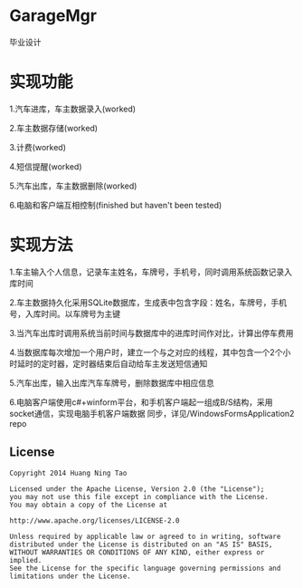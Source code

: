GarageMgr
=========

毕业设计

实现功能
=======

1.汽车进库，车主数据录入(worked)

2.车主数据存储(worked)

3.计费(worked)

4.短信提醒(worked)

5.汽车出库，车主数据删除(worked)

6.电脑和客户端互相控制(finished but haven't been tested)

实现方法
=======

1.车主输入个人信息，记录车主姓名，车牌号，手机号，同时调用系统函数记录入库时间

2.车主数据持久化采用SQLite数据库，生成表中包含字段：姓名，车牌号，手机号，入库时间。以车牌号为主键

3.当汽车出库时调用系统当前时间与数据库中的进库时间作对比，计算出停车费用

4.当数据库每次增加一个用户时，建立一个与之对应的线程，其中包含一个2个小时延时的定时器，定时器结束后自动给车主发送短信通知

5.汽车出库，输入出库汽车车牌号，删除数据库中相应信息

6.电脑客户端使用c#+winform平台，和手机客户端起一组成B/S结构，采用socket通信，实现电脑手机客户端数据
同步，详见/WindowsFormsApplication2 repo

License
-----

	Copyright 2014 Huang Ning Tao

	Licensed under the Apache License, Version 2.0 (the "License");
	you may not use this file except in compliance with the License.
	You may obtain a copy of the License at

	http://www.apache.org/licenses/LICENSE-2.0

	Unless required by applicable law or agreed to in writing, software
	distributed under the License is distributed on an "AS IS" BASIS,
	WITHOUT WARRANTIES OR CONDITIONS OF ANY KIND, either express or implied.
	See the License for the specific language governing permissions and
	limitations under the License.
